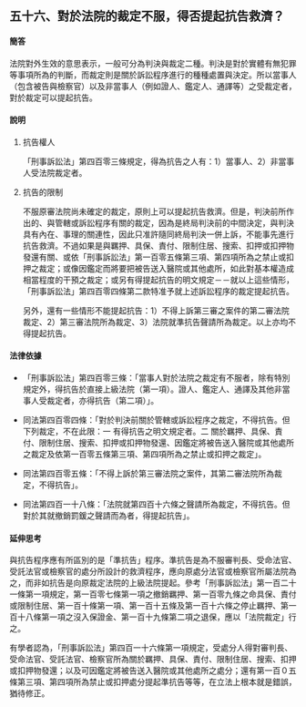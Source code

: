 ## 五十六、對於法院的裁定不服，得否提起抗告救濟？

#### 簡答

法院對外生效的意思表示，一般可分為判決與裁定二種。判決是對於實體有無犯罪等事項所為的判斷，而裁定則是關於訴訟程序進行的種種處置與決定。所以當事人（包含被告與檢察官）以及非當事人（例如證人、鑑定人、通譯等）之受裁定者，對於裁定可以提起抗告。

#### 說明

1. 抗告權人

   「刑事訴訟法」第四百零三條規定，得為抗告之人有：1）當事人、2）非當事人受法院裁定者。

2. 抗告的限制

   不服原審法院尚未確定的裁定，原則上可以提起抗告救濟。但是，判決前所作出的、與管轄或訴訟程序有關的裁定，因為是終局判決前的中間決定，與判決具有內在、事理的關連性，因此只准許隨同終局判決一併上訴，不能事先進行抗告救濟。不過如果是與羈押、具保、責付、限制住居、搜索、扣押或扣押物發還有關、或依「刑事訴訟法」第一百零五條第三項、第四項所為之禁止或扣押之裁定；或像因鑑定而將要把被告送入醫院或其他處所，如此對基本權造成相當程度的干預之裁定；或另有得提起抗告的明文規定－－就以上這些情形，「刑事訴訟法」第四百零四條第二款特准予就上述訴訟程序的裁定提起抗告。

   另外，還有一些情形不能提起抗告：1）不得上訴第三審之案件的第二審法院裁定、2）第三審法院所為裁定、3）法院就準抗告聲請所為裁定。以上亦均不得提起抗告。

#### 法律依據

* 「刑事訴訟法」第四百零三條：「當事人對於法院之裁定有不服者，除有特別規定外，得抗告於直接上級法院（第一項）。證人、鑑定人、通譯及其他非當事人受裁定者，亦得抗告（第二項）」。

* 同法第四百零四條：「對於判決前關於管轄或訴訟程序之裁定，不得抗告。但下列裁定，不在此限：一  有得抗告之明文規定者。二  關於羈押、具保、責付、限制住居、搜索、扣押或扣押物發還、因鑑定將被告送入醫院或其他處所之裁定及依第一百零五條第三項、第四項所為之禁止或扣押之裁定」。

* 同法第四百零五條：「不得上訴於第三審法院之案件，其第二審法院所為裁定，不得抗告」。

* 同法第四百一十八條：「法院就第四百十六條之聲請所為裁定，不得抗告。但對於其就撤銷罰鍰之聲請而為者，得提起抗告」。

#### 延伸思考

與抗告程序應有所區別的是「準抗告」程序。準抗告是為不服審判長、受命法官、受託法官或檢察官的處分所設計的救濟程序，應向原處分法官或檢察官所屬法院為之，而非如抗告是向原裁定法院的上級法院提起。參考「刑事訴訟法」第一百二十一條第一項規定，第一百零七條第一項之撤銷羈押、第一百零九條之命具保、責付或限制住居、第一百十條第一項、第一百十五條及第一百十六條之停止羈押、第一百十八條第一項之沒入保證金、第一百十九條第二項之退保，應以「法院裁定」行之。

有學者認為，「刑事訴訟法」第四百一十六條第一項規定，受處分人得對審判長、受命法官、受託法官、檢察官所為關於羈押、具保、責付、限制住居、搜索、扣押或扣押物發還；以及可因鑑定將被告送入醫院或其他處所之處分；還有第一百０五條第三項、第四項所為禁止或扣押處分提起準抗告等等，在立法上根本就是錯誤，猶待修正。
